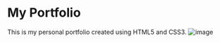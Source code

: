 # My Portfolio
This is my personal portfolio created using HTML5 and CSS3.
![image](https://user-images.githubusercontent.com/75786939/114006887-74ee2f00-987e-11eb-9a46-8fd2151daff1.png)
